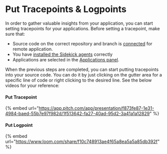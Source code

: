 # Put Tracepoints & Logpoints

In order to gather valuable insights from your application, you can start setting tracepoints for your applications. Before setting a tracepoint, make sure that:&#x20;

* Source code on the correct repository and branch is [connected](import-source-code.md) for remote application.&#x20;
* You have [installed the Sidekick agents](broken-reference) correctly
* Applications are selected in the [Applications panel](../introduction/apps-and-tracepoints-panel.md).&#x20;

When the previous steps are completed, you can start putting tracepoints into your source code. You can do it by just clicking on the gutter area for a specific line of code or right clicking to the desired line. See the below videos for your reference:&#x20;



#### Put Tracepoint

{% embed url="https://app.pitch.com/app/presentation/f873fe87-1e31-4984-baed-55b7e97f982d/1f513642-fa27-40ad-95d2-3a41a1a12829" %}

#### Put Logpoint

{% embed url="https://www.loom.com/share/f10c748913ae4f65a8ea5a5a85db392f" %}
